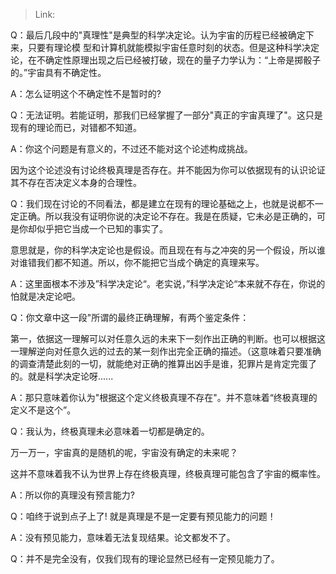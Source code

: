 > Link: 

Q：最后几段中的"真理性"是典型的科学决定论。认为宇宙的历程已经被确定下来，只要有理论模
型和计算机就能模拟宇宙任意时刻的状态。但是这种科学决定论，在不确定性原理出现之后已经被打破，现在的量子力学认为：“上帝是掷骰子的。”宇宙具有不确定性。

A：怎么证明这个不确定性不是暂时的?

Q：无法证明。若能证明，那我们已经掌握了一部分"真正的宇宙真理了"。这只是现有的理论而已，对错都不知道。

A：你这个问题是有意义的，不过还不能对这个论述构成挑战。

因为这个论述没有讨论终极真理是否存在。并不能因为你可以依据现有的认识论证其不存在否决定义本身的合理性。

Q：我们现在讨论的不同看法，都是建立在现有的理论基础之上，也就是说都不一定正确。所以我没有证明你说的决定论不存在。我是在质疑，它未必是正确的，可是你却似乎把它当成一个已知的事实了。

意思就是，你的科学决定论也是假设。而且现在有与之冲突的另一个假设，所以谁对谁错我们都不知道。所以，你不能把它当成个确定的真理来写。

A：这里面根本不涉及”科学决定论“。老实说，”科学决定论“本来就不存在，你说的怕就是决定论吧。

Q：你文章中这一段"所谓的最终正确理解，有两个鉴定条件：

第一，依据这一理解可以对任意久远的未来下一刻作出正确的判断。也可以根据这一理解逆向对任意久远的过去的某一刻作出完全正确的描述。（这意味着只要准确的调查清楚此刻的一切，就能绝对正确的推算出凶手是谁，犯罪片是肯定完蛋了的。就是科学决定论呀......

A：那只意味着你认为"根据这个定义终极真理不存在"。并不意味着“终极真理的定义不是这个”。

Q：我认为，终极真理未必意味着一切都是确定的。

万一万一，宇宙真的是随机的呢，宇宙没有确定的未来呢？

这并不意味着我不认为世界上存在终极真理，终极真理可能包含了宇宙的概率性。

A：所以你的真理没有预言能力?

Q：咱终于说到点子上了! 就是真理是不是一定要有预见能力的问题！

A：没有预见能力，意味着无法复现结果。论文都发不了。

Q：并不是完全没有，仅我们现有的理论显然已经有一定预见能力了。
